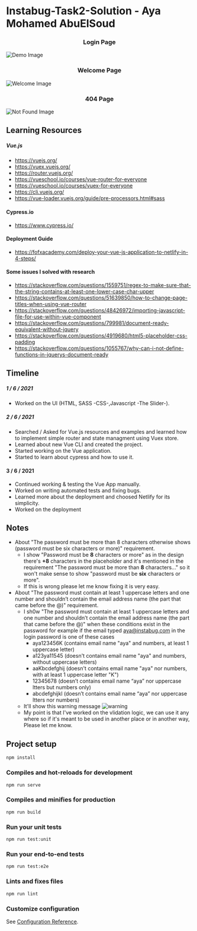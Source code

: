 # Instabug-Task2-Solution - Aya Mohamed AbuElSoud

<h3 align="center">Login Page</h3>

![Demo Image](https://i.imgur.com/nY9r7Fc.png)

<h3 align="center">Welcome Page</h3>

![Welcome Image](https://i.imgur.com/6i8hhfa.png)

<h3 align="center">404 Page</h3>

![Not Found Image](https://i.imgur.com/mIzDQZe.png)

## Learning Resources
##### Vue.js
- https://vuejs.org/
- https://vuex.vuejs.org/
- https://router.vuejs.org/
- https://vueschool.io/courses/vue-router-for-everyone
- https://vueschool.io/courses/vuex-for-everyone
- https://cli.vuejs.org/
- https://vue-loader.vuejs.org/guide/pre-processors.html#sass

#### Cypress.io
- https://www.cypress.io/

#### Deployment Guide
- https://fofxacademy.com/deploy-your-vue-js-application-to-netlify-in-4-steps/

#### Some issues I solved with research
- https://stackoverflow.com/questions/1559751/regex-to-make-sure-that-the-string-contains-at-least-one-lower-case-char-upper
- https://stackoverflow.com/questions/51639850/how-to-change-page-titles-when-using-vue-router
- https://stackoverflow.com/questions/48426972/importing-javascript-file-for-use-within-vue-component
- https://stackoverflow.com/questions/799981/document-ready-equivalent-without-jquery
- https://stackoverflow.com/questions/4919680/html5-placeholder-css-padding
- https://stackoverflow.com/questions/1055767/why-can-i-not-define-functions-in-jquerys-document-ready

## Timeline
##### 1 / 6 / 2021
- Worked on the UI (HTML, SASS -CSS-,Javascript -The Slider-).

##### 2 / 6 / 2021
- Searched / Asked for Vue.js resources and examples and learned how to implement simple router and state managment using Vuex store.
- Learned about new Vue CLI and created the project.
- Started working on the Vue application.
- Started to learn about cypress and how to use it.

#### 3 / 6 / 2021
- Continued working & testing the Vue App manually.
- Worked on writing automated tests and fixing bugs.
- Learned more about the deployment and choosed Netlify for its simplicity.
- Worked on the deployment

## Notes
- About "The password must be more than 8 characters otherwise shows (password must be six characters or more)" requirement.
    - I show "Password must be **8** characters or more" as in the design there's **+8** characters in the placeholder and it's mentioned in the requirement "The password must be more than **8** characters..." so it won't make sense to show "password must be **six** characters or more".
    - If this is wrong please let me know fixing it is very easy.
- About "The password must contain at least 1 uppercase letters and one number and shouldn’t
contain the email address name (the part that came before the @)" requirement.
    - I sh0w "The password must contain at least 1 uppercase letters and one number and shouldn’t
contain the email address name (the part that came before the @)" when these conditions exist in the password for example if the email typed aya@instabug.com in the login password is one of these cases
        -  aya123456K (contains email name "aya" and numbers, at least 1 uppercase letter)
        -  a123ya11545 (doesn't contains email name "aya" and numbers, without uppercase letters)
        -  aaKbcdefghij (doesn't contains email name "aya" nor numbers, with at least 1 uppercase letter "K")
        -  12345678 (doesn’t contains email name “aya” nor uppercase ltters but numbers only)
        -  abcdefghijkl (doesn’t contains email name “aya” nor uppercase ltters nor numbers)
    - It'll show this warning message ![warning](https://i.imgur.com/Pax8AE1.png)
    - My point is that I've worked on the vlidation logic, we can use it any where so if it's meant to be used in another place or in another way, Please let me know.
## Project setup
```
npm install
```

### Compiles and hot-reloads for development
```
npm run serve
```

### Compiles and minifies for production
```
npm run build
```

### Run your unit tests
```
npm run test:unit
```

### Run your end-to-end tests
```
npm run test:e2e
```

### Lints and fixes files
```
npm run lint
```

### Customize configuration
See [Configuration Reference](https://cli.vuejs.org/config/).
